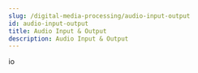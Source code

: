 ```yaml
---
slug: /digital-media-processing/audio-input-output
id: audio-input-output
title: Audio Input & Output
description: Audio Input & Output
---
```


io